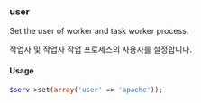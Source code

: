 ### user

Set the user of worker and task worker process.

작업자 및 작업자 작업 프로세스의 사용자를 설정합니다.

#### Usage

```php
$serv->set(array('user' => 'apache'));
```
